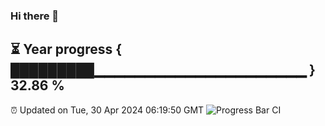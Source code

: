### Hi there 👋
⏳ Year progress { █████████▁▁▁▁▁▁▁▁▁▁▁▁▁▁▁▁▁▁▁▁▁ } 32.86 %
---
⏰ Updated on Tue, 30 Apr 2024 06:19:50 GMT
![Progress Bar CI](https://github.com/liununu/liununu/workflows/Progress%20Bar%20CI/badge.svg)
